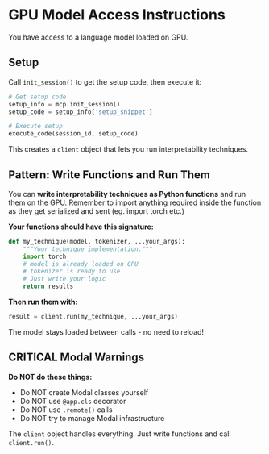 # GPU Model Access Instructions

You have access to a language model loaded on GPU.

## Setup

Call `init_session()` to get the setup code, then execute it:

```python
# Get setup code
setup_info = mcp.init_session()
setup_code = setup_info['setup_snippet']

# Execute setup
execute_code(session_id, setup_code)
```

This creates a `client` object that lets you run interpretability techniques.

## Pattern: Write Functions and Run Them

You can **write interpretability techniques as Python functions** and run them on the GPU. Remember to import anything required inside the function as they get serialized and sent (eg. import torch etc.)

**Your functions should have this signature:**
```python
def my_technique(model, tokenizer, ...your_args):
    """Your technique implementation."""
    import torch
    # model is already loaded on GPU
    # tokenizer is ready to use
    # Just write your logic
    return results
```

**Then run them with:**
```python
result = client.run(my_technique, ...your_args)
```

The model stays loaded between calls - no need to reload!

## CRITICAL Modal Warnings

**Do NOT do these things:**
- Do NOT create Modal classes yourself
- Do NOT use `@app.cls` decorator
- Do NOT use `.remote()` calls
- Do NOT try to manage Modal infrastructure

The `client` object handles everything. Just write functions and call `client.run()`.


